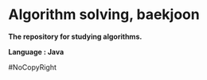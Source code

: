 # Algorithm solving, baekjoon

**The repository for studying algorithms.**

**Language : Java**

#NoCopyRight
